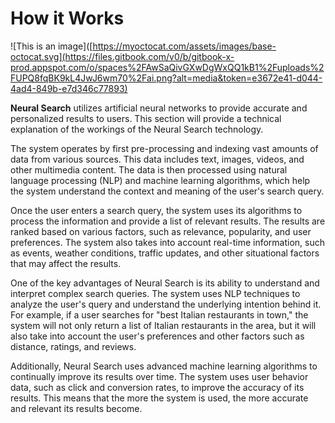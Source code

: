 # How it Works
![This is an image]([https://myoctocat.com/assets/images/base-octocat.svg](https://files.gitbook.com/v0/b/gitbook-x-prod.appspot.com/o/spaces%2FAwSaQivGXwDgWxQQ1kB1%2Fuploads%2FUPQ8fqBK9kL4JwJ6wm70%2Fai.png?alt=media&token=e3672e41-d044-4ad4-849b-e7d346c77893)

<b>Neural Search</b> utilizes artificial neural networks to provide accurate and personalized results to users. This section will provide a technical explanation of the workings of the Neural Search technology.

The system operates by first pre-processing and indexing vast amounts of data from various sources. This data includes text, images, videos, and other multimedia content. The data is then processed using natural language processing (NLP) and machine learning algorithms, which help the system understand the context and meaning of the user's search query.

Once the user enters a search query, the system uses its algorithms to process the information and provide a list of relevant results. The results are ranked based on various factors, such as relevance, popularity, and user preferences. The system also takes into account real-time information, such as events, weather conditions, traffic updates, and other situational factors that may affect the results.

One of the key advantages of Neural Search is its ability to understand and interpret complex search queries. The system uses NLP techniques to analyze the user's query and understand the underlying intention behind it. For example, if a user searches for "best Italian restaurants in town," the system will not only return a list of Italian restaurants in the area, but it will also take into account the user's preferences and other factors such as distance, ratings, and reviews.

Additionally, Neural Search uses advanced machine learning algorithms to continually improve its results over time. The system uses user behavior data, such as click and conversion rates, to improve the accuracy of its results. This means that the more the system is used, the more accurate and relevant its results become.
